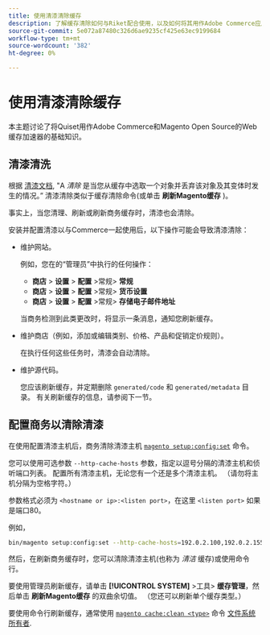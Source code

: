 ```yaml
---
title: 使用清漆清除缓存
description: 了解缓存清除如何与Riket配合使用，以及如何将其用作Adobe Commerce应用程序的Web缓存加速器。
source-git-commit: 5e072a87480c326d6ae9235cf425e63ec9199684
workflow-type: tm+mt
source-wordcount: '382'
ht-degree: 0%

---
```



# 使用清漆清除缓存

本主题讨论了将Quiset用作Adobe Commerce和Magento Open Source的Web缓存加速器的基础知识。

## 清漆清洗

根据 [清漆文档](https://www.varnish-cache.org/docs/trunk/users-guide/purging.html), &quot;A *清除* 是当您从缓存中选取一个对象并丢弃该对象及其变体时发生的情况。” 清漆清除类似于缓存清除命令(或单击 **刷新Magento缓存** )。

事实上，当您清理、刷新或刷新商务缓存时，清漆也会清除。

安装并配置清漆以与Commerce一起使用后，以下操作可能会导致清漆清除：

- 维护网站。

   例如，您在的“管理员”中执行的任何操作：

   - **商店** > **设置** > **配置** >常规> **常规**
   - **商店** > **设置** > **配置** >常规> **货币设置**
   - **商店** > **设置** > **配置** >常规> **存储电子邮件地址**

   当商务检测到此类更改时，将显示一条消息，通知您刷新缓存。

- 维护商店（例如，添加或编辑类别、价格、产品和促销定价规则）。

   在执行任何这些任务时，清漆会自动清除。

- 维护源代码。

   您应该刷新缓存，并定期删除 `generated/code` 和 `generated/metadata` 目录。 有关刷新缓存的信息，请参阅下一节。

## 配置商务以清除清漆

在使用配置清漆主机后，商务清除清漆主机 [`magento setup:config:set`](https://devdocs.magento.com/guides/v2.4/reference/cli/magento.html#setupconfigset) 命令。

您可以使用可选参数 `--http-cache-hosts` 参数，指定以逗号分隔的清漆主机和侦听端口列表。 配置所有清漆主机，无论您有一个还是多个清漆主机。 （请勿将主机分隔为空格字符。）

参数格式必须为 `<hostname or ip>:<listen port>`，在这里 `<listen port>` 如果是端口80。

例如，

```bash
bin/magento setup:config:set --http-cache-hosts=192.0.2.100,192.0.2.155:6081
```

然后，在刷新商务缓存时，您可以清除清漆主机(也称为 *清洁* 缓存)或使用命令行。

要使用管理员刷新缓存，请单击 **[!UICONTROL SYSTEM]** >工具> **缓存管理**，然后单击 **刷新Magento缓存** 的双曲余切值。 （您还可以刷新单个缓存类型。）

要使用命令行刷新缓存，通常使用 [`magento cache:clean <type>`](../cli/manage-cache.md#clean-and-flush-cache-types) 命令 [文件系统所有者](../../installation/prerequisites/file-system/overview.md).

